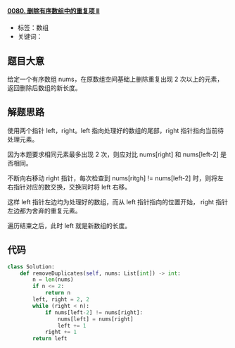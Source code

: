 #### [0080. 删除有序数组中的重复项 II](https://leetcode-cn.com/problems/remove-duplicates-from-sorted-array-ii/)

- 标签：数组
- 关键词：

## 题目大意

给定一个有序数组 nums，在原数组空间基础上删除重复出现 2 次以上的元素，返回删除后数组的新长度。

## 解题思路

使用两个指针 left，right。left 指向处理好的数组的尾部，right 指针指向当前待处理元素。

因为本题要求相同元素最多出现 2 次，则应对比 nums[right] 和 nums[left-2] 是否相同。

不断向右移动 right 指针，每次检查到 nums[ritgh] != nums[left-2] 时，则将左右指针对应的数交换，交换同时将 left 右移。

这样 left 指针左边均为处理好的数组，而从 left 指针指向的位置开始， right 指针左边都为舍弃的重复元素。

遍历结束之后，此时 left 就是新数组的长度。

## 代码

```Python
class Solution:
    def removeDuplicates(self, nums: List[int]) -> int:
        n = len(nums)
        if n <= 2:
            return n
        left, right = 2, 2
        while (right < n):
            if nums[left-2] != nums[right]:
                nums[left] = nums[right]
                left += 1
            right += 1
        return left
```

